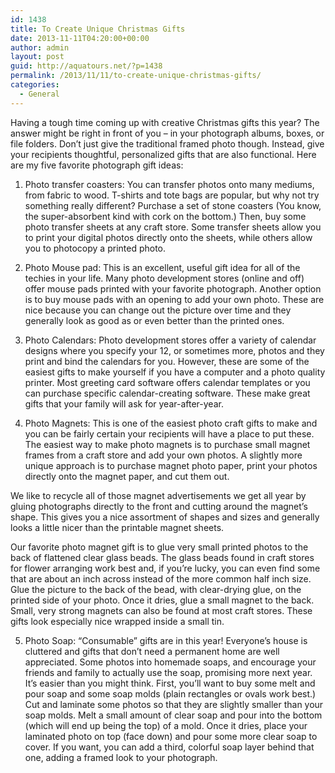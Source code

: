 ```yaml
---
id: 1438
title: To Create Unique Christmas Gifts
date: 2013-11-11T04:20:00+00:00
author: admin
layout: post
guid: http://aquatours.net/?p=1438
permalink: /2013/11/11/to-create-unique-christmas-gifts/
categories:
  - General
---
```

Having a tough time coming up with creative Christmas gifts this year? The answer might be right in front of you – in your photograph albums, boxes, or file folders. Don’t just give the traditional framed photo though. Instead, give your recipients thoughtful, personalized gifts that are also functional. Here are my five favorite photograph gift ideas:

1. Photo transfer coasters: You can transfer photos onto many mediums, from fabric to wood. T-shirts and tote bags are popular, but why not try something really different? Purchase a set of stone coasters (You know, the super-absorbent kind with cork on the bottom.) Then, buy some photo transfer sheets at any craft store. Some transfer sheets allow you to print your digital photos directly onto the sheets, while others allow you to photocopy a printed photo.

2. Photo Mouse pad: This is an excellent, useful gift idea for all of the techies in your life. Many photo development stores (online and off) offer mouse pads printed with your favorite photograph. Another option is to buy mouse pads with an opening to add your own photo. These are nice because you can change out the picture over time and they generally look as good as or even better than the printed ones.

3. Photo Calendars: Photo development stores offer a variety of calendar designs where you specify your 12, or sometimes more, photos and they print and bind the calendars for you. However, these are some of the easiest gifts to make yourself if you have a computer and a photo quality printer. Most greeting card software offers calendar templates or you can purchase specific calendar-creating software. These make great gifts that your family will ask for year-after-year.

4. Photo Magnets: This is one of the easiest photo craft gifts to make and you can be fairly certain your recipients will have a place to put these. The easiest way to make photo magnets is to purchase small magnet frames from a craft store and add your own photos. A slightly more unique approach is to purchase magnet photo paper, print your photos directly onto the magnet paper, and cut them out.

We like to recycle all of those magnet advertisements we get all year by gluing photographs directly to the front and cutting around the magnet’s shape. This gives you a nice assortment of shapes and sizes and generally looks a little nicer than the printable magnet sheets.

Our favorite photo magnet gift is to glue very small printed photos to the back of flattened clear glass beads. The glass beads found in craft stores for flower arranging work best and, if you’re lucky, you can even find some that are about an inch across instead of the more common half inch size. Glue the picture to the back of the bead, with clear-drying glue, on the printed side of your photo. Once it dries, glue a small magnet to the back. Small, very strong magnets can also be found at most craft stores. These gifts look especially nice wrapped inside a small tin.

5. Photo Soap: “Consumable” gifts are in this year! Everyone’s house is cluttered and gifts that don’t need a permanent home are well appreciated. Some photos into homemade soaps, and encourage your friends and family to actually use the soap, promising more next year. It’s easier than you might think. First, you’ll want to buy some melt and pour soap and some soap molds (plain rectangles or ovals work best.) Cut and laminate some photos so that they are slightly smaller than your soap molds. Melt a small amount of clear soap and pour into the bottom (which will end up being the top) of a mold. Once it dries, place your laminated photo on top (face down) and pour some more clear soap to cover. If you want, you can add a third, colorful soap layer behind that one, adding a framed look to your photograph.